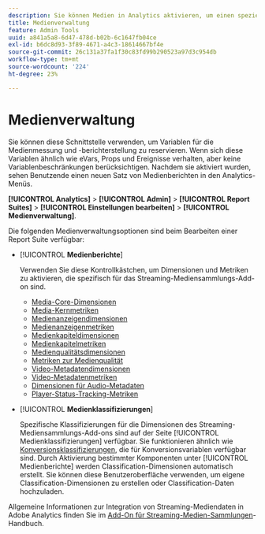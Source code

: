 ```yaml
---
description: Sie können Medien in Analytics aktivieren, um einen speziellen Satz von Medienlösungsvariablen für die Verwendung bei der Messung und Berichterstellung zu reservieren.
title: Medienverwaltung
feature: Admin Tools
uuid: a841a5a8-6d47-478d-b02b-6c1647fb04ce
exl-id: b6dc8d93-3f89-4671-a4c3-18614667bf4e
source-git-commit: 26c131a37fa1f30c83fd99b290523a97d3c954db
workflow-type: tm+mt
source-wordcount: '224'
ht-degree: 23%

---
```


# Medienverwaltung

Sie können diese Schnittstelle verwenden, um Variablen für die Medienmessung und -berichterstellung zu reservieren. Wenn sich diese Variablen ähnlich wie eVars, Props und Ereignisse verhalten, aber keine Variablenbeschränkungen berücksichtigen. Nachdem sie aktiviert wurden, sehen Benutzende einen neuen Satz von Medienberichten in den Analytics-Menüs.

**[!UICONTROL Analytics]** > **[!UICONTROL Admin]** > **[!UICONTROL Report Suites]** > **[!UICONTROL Einstellungen bearbeiten]** > **[!UICONTROL Medienverwaltung]**.

Die folgenden Medienverwaltungsoptionen sind beim Bearbeiten einer Report Suite verfügbar:

* [!UICONTROL **Medienberichte**]

  Verwenden Sie diese Kontrollkästchen, um Dimensionen und Metriken zu aktivieren, die spezifisch für das Streaming-Mediensammlungs-Add-on sind.

   * [Media-Core-Dimensionen](/help/components/dimensions/sm-core.md)
   * [Media-Kernmetriken](/help/components/metrics/sm-core.md)
   * [Medienanzeigendimensionen](/help/components/dimensions/sm-ads.md)
   * [Medienanzeigenmetriken](/help/components/metrics/sm-ads.md)
   * [Medienkapiteldimensionen](/help/components/dimensions/sm-chapters.md)
   * [Medienkapitelmetriken](/help/components/metrics/sm-chapters.md)
   * [Medienqualitätsdimensionen](/help/components/dimensions/sm-quality.md)
   * [Metriken zur Medienqualität](/help/components/metrics/sm-quality.md)
   * [Video-Metadatendimensionen](/help/components/dimensions/sm-video-metadata.md)
   * [Video-Metadatenmetriken](/help/components/metrics/sm-video-metadata.md)
   * [Dimensionen für Audio-Metadaten](/help/components/dimensions/sm-audio-metadata.md)
   * [Player-Status-Tracking-Metriken](/help/components/metrics/sm-player-state.md)

* [!UICONTROL **Medienklassifizierungen**]

  Spezifische Klassifizierungen für die Dimensionen des Streaming-Mediensammlungs-Add-ons sind auf der Seite [!UICONTROL Medienklassifizierungen] verfügbar. Sie funktionieren ähnlich wie [Konversionsklassifizierungen](/help/admin/admin/c-manage-report-suites/c-edit-report-suites/conversion-var-admin/conversion-classifications.md), die für Konversionsvariablen verfügbar sind. Durch Aktivierung bestimmter Komponenten unter [!UICONTROL Medienberichte] werden Classification-Dimensionen automatisch erstellt. Sie können diese Benutzeroberfläche verwenden, um eigene Classification-Dimensionen zu erstellen oder Classification-Daten hochzuladen.

Allgemeine Informationen zur Integration von Streaming-Mediendaten in Adobe Analytics finden Sie im [Add-On für Streaming-Medien-Sammlungen](https://experienceleague.adobe.com/de/docs/media-analytics/using/media-overview)-Handbuch.

